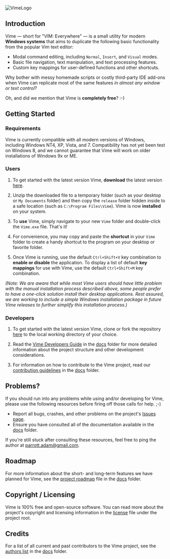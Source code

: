 ﻿![VimeLogo]

## Introduction

Vime — short for "VIM: Everywhere" — is a small utility for modern **Windows systems** that aims to duplicate the following basic functionality from the popular Vim text editor:

- Modal command editing, including `Normal`, `Insert`, and `Visual` modes.
- Basic file navigation, text manipulation, and text processing features.
- Custom key mappings for user-defined functions and other shortcuts.

Why bother with messy homemade scripts or costly third-party IDE add-ons when Vime can replicate most of the same features *in almost any window or text control*?

Oh, and did we mention that Vime is **completely free**? :-)

## Getting Started

### Requirements

Vime is currently compatible with all modern versions of Windows, including Windows NT4, XP, Vista, and 7.  Compatibility has not yet been test on Windows 8, and we cannot guarantee that Vime will work on older installations of Windows 9x or ME.

### Users

1. To get started with the latest version Vime, **download** the latest version [here][DownloadLink].

2. Unzip the downloaded file to a temporary folder (such as your desktop or `My Documents` folder) and then copy the `release` folder hidden inside to a safe location (such as `C:\Program Files\Vime`). Vime is now **installed** on your system.

3. To **use** Vime, simply navigate to your new `Vime` folder and double-click the `Vime.exe` file. That's it!

4. For convenience, you may copy and paste the **shortcut** in your `Vime` folder to create a handy shortcut to the program on your desktop or favorite folder.

5. Once Vime is running, use the default `Ctrl+Shift+V` key combination to **enable or disable** the application.  To display a list of default **key mappings** for use with Vime, use the default `Ctrl+Shift+M` key combination.

*(Note: We are aware that while most Vime users should have little problem with the manual installation process described above, some people prefer to have a one-click solution install their desktop applications.  Rest assured, we are working to include a simple Windows installation package in future Vime releases to further simplify this installation process.)*

### Developers

1. To get started with the latest version Vime, clone or fork the repository [here][ProjectLink] to the local working directory of your choice.

2. Read the [Vime Developers Guide][DeveloperLink] in the [docs][DocsLink] folder for more detailed information about the project structure and other development considerations.

3. For information on how to contribute to the Vime project, read our [contribution guidelines][ContributeLink] in the [docs][DocsLink] folder.

## Problems?

If you should run into any problems while using and/or developing for Vime, please use the following resources before firing off those calls for help. ;-)

* Report all bugs, crashes, and other problems on the project's [Issues page][IssuesLink].
* Ensure you have consulted all of the documentation available in the [docs][DocsLink] folder.

If you're still stuck after consulting these resources, feel free to ping the author at [parrott.adam@gmail.com][MailLink].

## Roadmap

For more information about the short- and long-term features we have planned for Vime, see the [project roadmap][RoadmapLink] file in the [docs][DocsLink] folder.

## Copyright / Licensing

Vime is 100% free and open-source software.  You can read more about the project's copyright and licensing information in the [license][LicenseLink] file under the project root.

## Credits

For a list of all current and past contributors to the Vime project, see the [authors list][AuthorsLink] in the [docs][DocsLink] folder.

[AuthorsLink]: https://github.com/Axianator/Vime/blob/master/docs/AUTHORS.md
[ContributeLink]: https://github.com/Axianator/Vime/blob/master/docs/CONTRIBUTE.md
[DeveloperLink]: https://github.com/Axianator/Vime/blob/master/docs/DEVELOPERS.md
[DocsLink]: https://github.com/Axianator/Vime/master/blob/docs/
[DownloadLink]: https://github.com/Axianator/Vime/archive/master.zip
[IssuesLink]: https://github.com/Axianator/Vime/issues
[LicenseLink]: https://github.com/Axianator/Vime/blob/master/LICENSE.txt
[MailLink]: mailto:parrott.adam@gmail.com
[ProjectLink]: http://github.com/Axianator/Vime/
[RoadmapLink]: https://github.com/Axianator/Vime/blob/master/docs/ROADMAP.md
[VimeLogo]: https://github.com/Axianator/Vime/blob/master/dev/logo-big.png

